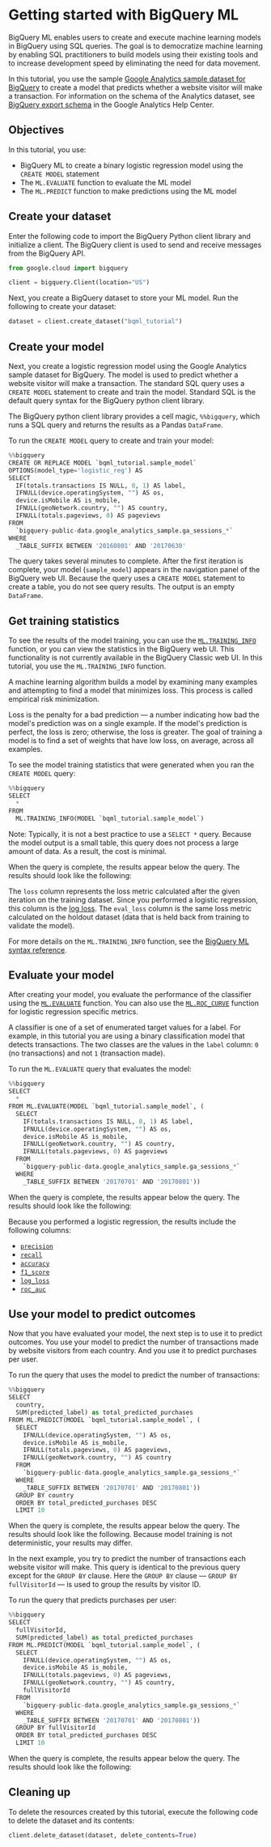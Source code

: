 
# Getting started with BigQuery ML

BigQuery ML enables users to create and execute machine learning models in BigQuery using SQL queries. The goal is to democratize machine learning by enabling SQL practitioners to build models using their existing tools and to increase development speed by eliminating the need for data movement.

In this tutorial, you use the sample [Google Analytics sample dataset for BigQuery](https://support.google.com/analytics/answer/7586738?hl=en&amp;ref_topic=3416089) to create a model that predicts whether a website visitor will make a transaction. For information on the schema of the Analytics dataset, see [BigQuery export schema](https://support.google.com/analytics/answer/3437719) in the Google Analytics Help Center.


## Objectives
In this tutorial, you use:

+ BigQuery ML to create a binary logistic regression model using the `CREATE MODEL` statement
+ The `ML.EVALUATE` function to evaluate the ML model
+ The `ML.PREDICT` function to make predictions using the ML model

## Create your dataset

Enter the following code to import the BigQuery Python client library and initialize a client. The BigQuery client is used to send and receive messages from the BigQuery API.


```python
from google.cloud import bigquery

client = bigquery.Client(location="US")
```

Next, you create a BigQuery dataset to store your ML model. Run the following to create your dataset:


```python
dataset = client.create_dataset("bqml_tutorial")
```

## Create your model

Next, you create a logistic regression model using the Google Analytics sample
dataset for BigQuery. The model is used to predict whether a
website visitor will make a transaction. The standard SQL query uses a
`CREATE MODEL` statement to create and train the model. Standard SQL is the
default query syntax for the BigQuery python client library.

The BigQuery python client library provides a cell magic,
`%%bigquery`, which runs a SQL query and returns the results as a Pandas
`DataFrame`.

To run the `CREATE MODEL` query to create and train your model:


```python
%%bigquery
CREATE OR REPLACE MODEL `bqml_tutorial.sample_model`
OPTIONS(model_type='logistic_reg') AS
SELECT
  IF(totals.transactions IS NULL, 0, 1) AS label,
  IFNULL(device.operatingSystem, "") AS os,
  device.isMobile AS is_mobile,
  IFNULL(geoNetwork.country, "") AS country,
  IFNULL(totals.pageviews, 0) AS pageviews
FROM
  `bigquery-public-data.google_analytics_sample.ga_sessions_*`
WHERE
  _TABLE_SUFFIX BETWEEN '20160801' AND '20170630'
```

The query takes several minutes to complete. After the first iteration is
complete, your model (`sample_model`) appears in the navigation panel of the
BigQuery web UI. Because the query uses a `CREATE MODEL` statement to create a
table, you do not see query results. The output is an empty `DataFrame`.

## Get training statistics

To see the results of the model training, you can use the
[`ML.TRAINING_INFO`](https://cloud.google.com/bigquery/docs/reference/standard-sql/bigqueryml-syntax-train)
function, or you can view the statistics in the BigQuery web UI. This functionality
is not currently available in the BigQuery Classic web UI.
In this tutorial, you use the `ML.TRAINING_INFO` function.

A machine learning algorithm builds a model by examining many examples and
attempting to find a model that minimizes loss. This process is called empirical
risk minimization.

Loss is the penalty for a bad prediction — a number indicating
how bad the model's prediction was on a single example. If the model's
prediction is perfect, the loss is zero; otherwise, the loss is greater. The
goal of training a model is to find a set of weights that have low
loss, on average, across all examples.

To see the model training statistics that were generated when you ran the
`CREATE MODEL` query:


```python
%%bigquery
SELECT
  *
FROM
  ML.TRAINING_INFO(MODEL `bqml_tutorial.sample_model`)
```

Note: Typically, it is not a best practice to use a `SELECT *` query. Because the model output is a small table, this query does not process a large amount of data. As a result, the cost is minimal.

When the query is complete, the results appear below the query. The results should look like the following:



The `loss` column represents the loss metric calculated after the given iteration
on the training dataset. Since you performed a logistic regression, this column
is the [log loss](https://en.wikipedia.org/wiki/Cross_entropy#Cross-entropy_error_function_and_logistic_regression).
The `eval_loss` column is the same loss metric calculated on
the holdout dataset (data that is held back from training to validate the model).

For more details on the `ML.TRAINING_INFO` function, see the
[BigQuery ML syntax reference](https://cloud.google.com/bigquery/docs/reference/standard-sql/bigqueryml-syntax-train).

## Evaluate your model

After creating your model, you evaluate the performance of the classifier using
the [`ML.EVALUATE`](https://cloud.google.com/bigquery/docs/reference/standard-sql/bigqueryml-syntax-evaluate)
function. You can also use the [`ML.ROC_CURVE`](https://cloud.google.com/bigquery/docs/reference/standard-sql/bigqueryml-syntax-roc)
function for logistic regression specific metrics.

A classifier is one of a set of enumerated target values for a label. For
example, in this tutorial you are using a binary classification model that
detects transactions. The two classes are the values in the `label` column:
`0` (no transactions) and not `1` (transaction made).

To run the `ML.EVALUATE` query that evaluates the model:


```python
%%bigquery
SELECT
  *
FROM ML.EVALUATE(MODEL `bqml_tutorial.sample_model`, (
  SELECT
    IF(totals.transactions IS NULL, 0, 1) AS label,
    IFNULL(device.operatingSystem, "") AS os,
    device.isMobile AS is_mobile,
    IFNULL(geoNetwork.country, "") AS country,
    IFNULL(totals.pageviews, 0) AS pageviews
  FROM
    `bigquery-public-data.google_analytics_sample.ga_sessions_*`
  WHERE
    _TABLE_SUFFIX BETWEEN '20170701' AND '20170801'))
```

When the query is complete, the results appear below the query. The
results should look like the following:



Because you performed a logistic regression, the results include the following
columns:

+ [`precision`](https://developers.google.com/machine-learning/glossary/#precision)
+ [`recall`](https://developers.google.com/machine-learning/glossary/#recall)
+ [`accuracy`](https://developers.google.com/machine-learning/glossary/#accuracy)
+ [`f1_score`](https://en.wikipedia.org/wiki/F1_score)
+ [`log_loss`](https://developers.google.com/machine-learning/glossary/#Log_Loss)
+ [`roc_auc`](https://developers.google.com/machine-learning/glossary/#AUC)


## Use your model to predict outcomes

Now that you have evaluated your model, the next step is to use it to predict
outcomes. You use your model to predict the number of transactions made by
website visitors from each country. And you use it to predict purchases per user.

To run the query that uses the model to predict the number of transactions:


```python
%%bigquery
SELECT
  country,
  SUM(predicted_label) as total_predicted_purchases
FROM ML.PREDICT(MODEL `bqml_tutorial.sample_model`, (
  SELECT
    IFNULL(device.operatingSystem, "") AS os,
    device.isMobile AS is_mobile,
    IFNULL(totals.pageviews, 0) AS pageviews,
    IFNULL(geoNetwork.country, "") AS country
  FROM
    `bigquery-public-data.google_analytics_sample.ga_sessions_*`
  WHERE
    _TABLE_SUFFIX BETWEEN '20170701' AND '20170801'))
  GROUP BY country
  ORDER BY total_predicted_purchases DESC
  LIMIT 10
```

When the query is complete, the results appear below the query. The
results should look like the following. Because model training is not
deterministic, your results may differ.



In the next example, you try to predict the number of transactions each website
visitor will make. This query is identical to the previous query except for the
`GROUP BY` clause. Here the `GROUP BY` clause — `GROUP BY fullVisitorId`
— is used to group the results by visitor ID.

To run the query that predicts purchases per user:


```python
%%bigquery
SELECT
  fullVisitorId,
  SUM(predicted_label) as total_predicted_purchases
FROM ML.PREDICT(MODEL `bqml_tutorial.sample_model`, (
  SELECT
    IFNULL(device.operatingSystem, "") AS os,
    device.isMobile AS is_mobile,
    IFNULL(totals.pageviews, 0) AS pageviews,
    IFNULL(geoNetwork.country, "") AS country,
    fullVisitorId
  FROM
    `bigquery-public-data.google_analytics_sample.ga_sessions_*`
  WHERE
    _TABLE_SUFFIX BETWEEN '20170701' AND '20170801'))
  GROUP BY fullVisitorId
  ORDER BY total_predicted_purchases DESC
  LIMIT 10
```

When the query is complete, the results appear below the query. The
results should look like the following:



## Cleaning up

To delete the resources created by this tutorial, execute the following code to delete the dataset and its contents:


```python
client.delete_dataset(dataset, delete_contents=True)
```
